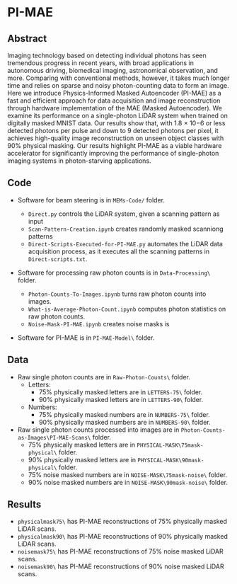 # PI-MAE

## Abstract

Imaging technology based on detecting individual photons has seen tremendous progress in recent years, with broad
applications in autonomous driving, biomedical imaging, astronomical observation, and more. Comparing with conventional
methods, however, it takes much longer time and relies on sparse and noisy photon-counting data to form an image. Here
we introduce Physics-Informed Masked Autoencoder (PI-MAE) as a fast and efficient approach for data acquisition and
image reconstruction through hardware implementation of the MAE (Masked Autoencoder). We examine its performance on
a single-photon LiDAR system when trained on digitally masked MNIST data. Our results show that, with 1.8 × 10−6 or less
detected photons per pulse and down to 9 detected photons per pixel, it achieves high-quality image reconstruction on unseen
object classes with 90% physical masking. Our results highlight PI-MAE as a viable hardware accelerator for significantly
improving the performance of single-photon imaging systems in photon-starving applications.

## Code

- Software for beam steering is in `MEMs-Code/` folder.
  - `Direct.py` controls the LiDAR system, given a scanning pattern as input
  - `Scan-Pattern-Creation.ipynb` creates randomly masked scanniong patterns
  - `Direct-Scripts-Executed-for-PI-MAE.py` automates the LiDAR data acquisition process, as it executes all the scanning patterns in `Direct-scripts.txt`.

- Software for processing raw photon counts is in `Data-Processing\` folder.
  - `Photon-Counts-To-Images.ipynb` turns raw photon counts into images.
  - `What-is-Average-Photon-Count.ipynb` computes photon statistics on raw photon counts.
  - `Noise-Mask-PI-MAE.ipynb` creates noise masks is

- Software for PI-MAE is in `PI-MAE-Model\` folder.

## Data

- Raw single photon counts are in `Raw-Photon-Counts\` folder.
  - Letters:
    - 75% physically masked letters are in `LETTERS-75\` folder.
    - 90% physically masked letters are in `LETTERS-90\` folder.
  - Numbers:
    - 75% physically masked numbers are in `NUMBERS-75\` folder.
    - 90% physically masked numbers are in `NUMBERS-90\` folder.
- Raw single photon counts processed into images are in `Photon-Counts-as-Images\PI-MAE-Scans\` folder.
  - 75% physically masked letters are in `PHYSICAL-MASK\75mask-physical\` folder.
  - 90% physically masked letters are in `PHYSICAL-MASK\90mask-physical\` folder.
  - 75% noise masked numbers are in `NOISE-MASK\75mask-noise\` folder.
  - 90% noise masked numbers are in `NOISE-MASK\90mask-noise\` folder.

## Results

- `physicalmask75\` has PI-MAE reconstructions of 75% physically masked LiDAR scans.
- `physicalmask90\` has PI-MAE reconstructions of 90% physically masked LiDAR scans.
- `noisemask75\` has PI-MAE reconstructions of 75% noise masked LiDAR scans.
- `noisemask90\` has PI-MAE reconstructions of 90% noise masked LiDAR scans.
